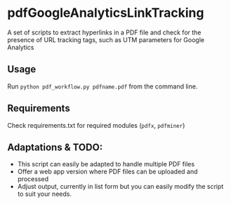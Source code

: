 # pdfGoogleAnalyticsLinkTracking
A set of scripts to extract hyperlinks in a PDF file and check for the presence of URL tracking tags, such as UTM parameters for Google Analytics

## Usage
Run `python pdf_workflow.py pdfname.pdf` from the command line.

## Requirements
Check requirements.txt for required modules (`pdfx`, `pdfminer`)

## Adaptations & TODO: 
- This script can easily be adapted to handle multiple PDF files
- Offer a web app version where PDF files can be uploaded and processed
- Adjust output, currently in list form but you can easily modify the script to suit your needs.
